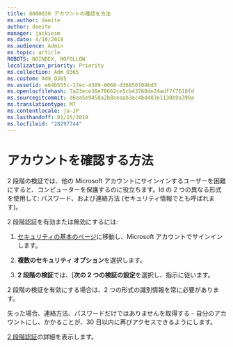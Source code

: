 ```yaml
---
title: 8000030 アカウントの確認を方法
ms.author: daeite
author: daeite
manager: jackiesm
ms.date: 4/16/2018
ms.audience: Admin
ms.topic: article
ROBOTS: NOINDEX, NOFOLLOW
localization_priority: Priority
ms.collection: Adm_O365
ms.custom: Adm_O365
ms.assetid: e64b555c-17ec-4389-8068-d36850f09bd3
ms.openlocfilehash: 7a23ece38e78662ce5cb43760de24adf7f7618fd
ms.sourcegitcommit: d6ea5e9458a2b8ceaab3ac4bd483e1130b9a398a
ms.translationtype: MT
ms.contentlocale: ja-JP
ms.lasthandoff: 01/15/2019
ms.locfileid: "28297744"
---
```

# <a name="how-to-verify-your-account"></a>アカウントを確認する方法

2 段階の検証では、他の Microsoft アカウントにサインインするユーザーを困難にすると、コンピューターを保護するのに役立ちます。Id の 2 つの異なる形式を使用して: パスワード、および連絡方法 (セキュリティ情報でとも呼ばれます)。 
  
2 段階認証を有効または無効にするには:
  
1. [セキュリティの基本のページ](https://go.microsoft.com/fwlink/?linkid=842325)に移動し、Microsoft アカウントでサインインします。 
    
2. **複数のセキュリティ オプション**を選択します。 
    
3. **2 段階の検証**では、[**次の 2 つの検証の設定**を選択し、指示に従います。 
    
2 段階の検証を有効にする場合は、2 つの形式の識別情報を常に必要があります。
  
失った場合、連絡方法、パスワードだけではありませんを取得する - 自分のアカウントにし、かかることが、30 日以内に再びアクセスできるようにします。 
  
[2 段階認証](https://go.microsoft.com/fwlink/?linkid=872270)の詳細を表示します。
  

